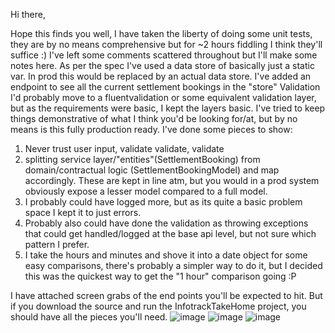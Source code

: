 
Hi there,

Hope this finds you well,
I have taken the liberty of doing some unit tests, they are by no means comprehensive but for ~2 hours fiddling I think they'll suffice :)
I've left some comments scattered throughout but I'll make some notes here.
As per the spec I've used a data store of basically just a static var. In prod this would be replaced by an actual data store.
I've added an endpoint to see all the current settlement bookings in the "store"
Validation I'd probably move to a fluentvalidation or some equivalent validation layer, but as the requirements were basic, I kept the layers basic.
I've tried to keep things demonstrative of what I think you'd be looking for/at, but by no means is this fully production ready. I've done some pieces to show:
1. Never trust user input, validate validate, validate
2. splitting service layer/"entities"(SettlementBooking) from domain/contractual logic (SettlementBookingModel) and map accordingly. These are kept in line atm, but you would in a prod system obviously expose a lesser model compared to a full model.
3. I probably could have logged more, but as its quite a basic problem space I kept it to just errors.
4. Probably also could have done the validation as throwing exceptions that could get handled/logged at the base api level, but not sure which pattern I prefer.
5. I take the hours and minutes and shove it into a date object for some easy comparisons, there's probably a simpler way to do it, but I decided this was the quickest way to get the "1 hour" comparison going :P

I have attached screen grabs of the end points you'll be expected to hit. But if you download the source and run the InfotrackTakeHome project, you should have all the pieces you'll need.
![image](https://github.com/tsunamisukoto/InfotrackTakeHome/assets/11450584/99fba959-44c2-4aaa-8140-e27c2705ab52)
![image](https://github.com/tsunamisukoto/InfotrackTakeHome/assets/11450584/706e8795-9224-4405-91db-3ae206a599a2)
![image](https://github.com/tsunamisukoto/InfotrackTakeHome/assets/11450584/d5b861d8-fa7b-4a2c-a43d-4cf92e427fab)
